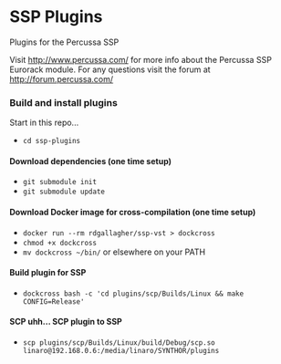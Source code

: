 # SSP Plugins
Plugins for the Percussa SSP

Visit http://www.percussa.com/ for more info about the Percussa SSP Eurorack module. For any questions visit the forum at http://forum.percussa.com/ 

### Build and install plugins

Start in this repo...
- `cd ssp-plugins`

#### Download dependencies (one time setup)
- `git submodule init`
- `git submodule update`

#### Download Docker image for cross-compilation (one time setup)
- `docker run --rm rdgallagher/ssp-vst > dockcross`
- `chmod +x dockcross`
- `mv dockcross ~/bin/` or elsewhere on your PATH

#### Build plugin for SSP
- `dockcross bash -c 'cd plugins/scp/Builds/Linux && make CONFIG=Release'`

#### SCP uhh... SCP plugin to SSP
- `scp plugins/scp/Builds/Linux/build/Debug/scp.so linaro@192.168.0.6:/media/linaro/SYNTHOR/plugins`
